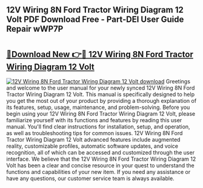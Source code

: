 ## 12V Wiring 8N Ford Tractor Wiring Diagram 12 Volt PDF Download Free - Part-DEI User Guide Repair wWP7P

# <h2><a href="http://dfimq2k.blite.top/?on=12V+Wiring+8N+Ford+Tractor+Wiring+Diagram+12+Volt">🔗Download New 👉🔴 12V Wiring 8N Ford Tractor Wiring Diagram 12 Volt</a></h2>

[![12V Wiring 8N Ford Tractor Wiring Diagram 12 Volt download](https://i.imgur.com/lujVjoI.png)](http://dfimq2k.blite.top/?on=12V+Wiring+8N+Ford+Tractor+Wiring+Diagram+12+Volt)
Greetings and welcome to the user manual for your newly synced 12V Wiring 8N Ford Tractor Wiring Diagram 12 Volt. This manual is specifically designed to help you get the most out of your product by providing a thorough explanation of its features, setup, usage, maintenance, and problem-solving. Before you begin using your 12V Wiring 8N Ford Tractor Wiring Diagram 12 Volt, please familiarize yourself with its functions and features by reading this user manual. You'll find clear instructions for installation, setup, and operation, as well as troubleshooting tips for common issues. 12V Wiring 8N Ford Tractor Wiring Diagram 12 Volt advanced features include augmented reality, customizable profiles, automatic software updates, and voice recognition, all of which can be accessed and customized through the user interface. We believe that the 12V Wiring 8N Ford Tractor Wiring Diagram 12 Volt has been a clear and concise resource in your quest to understand the functions and capabilities of your new item. If you need any assistance or have any questions, our customer service team is always available.

